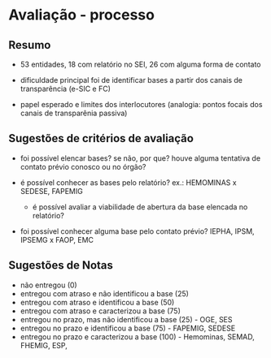 # Avaliação - processo

## Resumo

- 53 entidades, 18 com relatório no SEI, 26 com alguma forma de contato

- dificuldade principal foi de identificar bases a partir dos canais de transparência (e-SIC e FC)

- papel esperado e limites dos interlocutores (analogia: pontos focais dos canais de transparênia passiva)

## Sugestões de critérios de avaliação

- foi possível elencar bases? se não, por que? houve alguma tentativa de contato prévio conosco ou no órgão?

- é possível conhecer as bases pelo relatório? ex.: HEMOMINAS x SEDESE, FAPEMIG
  - é possível avaliar a viabilidade de abertura da base elencada no relatório? 

- foi possível conhecer alguma base pelo contato prévio? IEPHA, IPSM, IPSEMG x FAOP, EMC 

## Sugestões de Notas
 
 - não entregou (0)
 - entregou com atraso e não identificou a base (25)
 - entregou com atraso e identificou a base (50)
 - entregou com atraso e caracterizou a base (75)
 - entregou no prazo, mas não identificou a base (25) - OGE, SES
 - entregou no prazo e identificou a base (75) - FAPEMIG, SEDESE
 - entregou no prazo e caracterizou a base (100) - Hemominas, SEMAD, FHEMIG, ESP,
